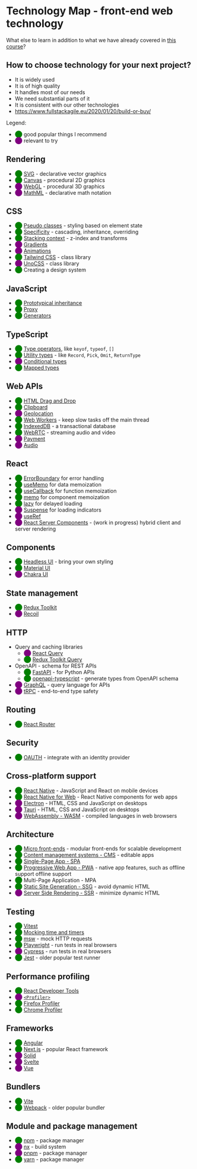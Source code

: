 # Technology Map - front-end web technology

What else to learn in addition to what we have already covered in [this course](..)?

## How to choose technology for your next project?

- It is widely used
- It is of high quality
- It handles most of our needs
- We need substantial parts of it
- It is consistent with our other technologies
- https://www.fullstackagile.eu/2020/01/20/build-or-buy/

Legend:

- <span style="color:green">⬤</span> good popular things I recommend
- <span style="color:purple">⬤</span> relevant to try

## Rendering

- <span style="color:green">⬤</span> [SVG](https://developer.mozilla.org/en-US/docs/Web/SVG) - declarative vector graphics
- <span style="color:green">⬤</span> [Canvas](https://developer.mozilla.org/en-US/docs/Web/API/Canvas_API) - procedural 2D graphics
- <span style="color:purple">⬤</span> [WebGL](https://developer.mozilla.org/en-US/docs/Web/API/WebGL_API) - procedural 3D graphics
- <span style="color:purple">⬤</span> [MathML](https://developer.mozilla.org/en-US/docs/Web/MathML) - declarative math notation

## CSS

- <span style="color:green">⬤</span> [Pseudo classes](https://developer.mozilla.org/en-US/docs/Web/CSS/Pseudo-classes) - styling based on element state
- <span style="color:green">⬤</span> [Specificity](https://developer.mozilla.org/en-US/docs/Learn/CSS/Building_blocks/Cascade_and_inheritance) - cascading, inheritance, overriding
- <span style="color:green">⬤</span> [Stacking context](https://developer.mozilla.org/en-US/docs/Web/CSS/CSS_Positioning/Understanding_z_index/The_stacking_context) - z-index and transforms
- <span style="color:purple">⬤</span> [Gradients](https://developer.mozilla.org/en-US/docs/Web/CSS/CSS_Images/Using_CSS_gradients)
- <span style="color:purple">⬤</span> [Animations](https://developer.mozilla.org/en-US/docs/Web/CSS/CSS_Animations/Using_CSS_animations)
- <span style="color:green">⬤</span> [Tailwind CSS](https://tailwindcss.com/) - class library
- <span style="color:purple">⬤</span> [UnoCSS](https://unocss.dev/) - class library
- <span style="color:green">⬤</span> Creating a design system

## JavaScript

- <span style="color:green">⬤</span> [Prototypical inheritance](https://developer.mozilla.org/en-US/docs/Web/JavaScript/Inheritance_and_the_prototype_chain)
- <span style="color:green">⬤</span> [Proxy](https://developer.mozilla.org/en-US/docs/Web/JavaScript/Reference/Global_Objects/Proxy)
- <span style="color:green">⬤</span> [Generators](https://developer.mozilla.org/en-US/docs/Web/JavaScript/Reference/Statements/function*)

## TypeScript

- <span style="color:green">⬤</span> [Type operators](https://www.typescriptlang.org/docs/handbook/2/types-from-types.html), like `keyof`, `typeof`, `[]`
- <span style="color:green">⬤</span> [Utility types](https://www.typescriptlang.org/docs/handbook/utility-types.html) - like `Record`, `Pick`, `Omit`, `ReturnType`
- <span style="color:purple">⬤</span> [Conditional types](https://www.typescriptlang.org/docs/handbook/2/conditional-types.html)
- <span style="color:green">⬤</span> [Mapped types](https://www.typescriptlang.org/docs/handbook/2/mapped-types.html)

## Web APIs

- <span style="color:green">⬤</span> [HTML Drag and Drop](https://developer.mozilla.org/en-US/docs/Web/API/HTML_Drag_and_Drop_API)
- <span style="color:green">⬤</span> [Clipboard](https://developer.mozilla.org/en-US/docs/Web/API/Clipboard_API)
- <span style="color:purple">⬤</span> [Geolocation](https://developer.mozilla.org/en-US/docs/Web/API/Geolocation_API)
- <span style="color:green">⬤</span> [Web Workers](https://developer.mozilla.org/en-US/docs/Web/API/Web_Workers_API) - keep slow tasks off the main thread
- <span style="color:green">⬤</span> [IndexedDB](https://developer.mozilla.org/en-US/docs/Web/API/IndexedDB_API) - a transactional database
- <span style="color:green">⬤</span> [WebRTC](https://developer.mozilla.org/en-US/docs/Web/API/WebRTC_API) - streaming audio and video
- <span style="color:purple">⬤</span> [Payment](https://developer.mozilla.org/en-US/docs/Web/API/Payment_Request_API)
- <span style="color:purple">⬤</span> [Audio](https://developer.mozilla.org/en-US/docs/Web/API/Web_Audio_API)

## React

- <span style="color:green">⬤</span> [ErrorBoundary](https://github.com/bvaughn/react-error-boundary) for error handling
- <span style="color:green">⬤</span> [useMemo](https://react.dev/reference/react/useMemo) for data memoization
- <span style="color:green">⬤</span> [useCallback](https://react.dev/reference/react/useCallback) for function memoization
- <span style="color:green">⬤</span> [memo](https://react.dev/reference/react/memo) for component memoization
- <span style="color:green">⬤</span> [lazy](https://react.dev/reference/react/lazy) for delayed loading
- <span style="color:purple">⬤</span> [Suspense](https://react.dev/reference/react/Suspense) for loading indicators
- <span style="color:purple">⬤</span> [useRef](https://react.dev/reference/react/useRef)
- <span style="color:purple">⬤</span> [React Server Components](https://github.com/reactjs/rfcs/blob/main/text/0188-server-components.md) - (work in progress) hybrid client and server rendering

## Components

- <span style="color:green">⬤</span> [Headless UI](https://headlessui.com/) - bring your own styling
- <span style="color:green">⬤</span> [Material UI](https://mui.com/)
- <span style="color:purple">⬤</span> [Chakra UI](https://chakra-ui.com/)

## State management

- <span style="color:green">⬤</span> [Redux Toolkit](https://redux-toolkit.js.org/)
- <span style="color:purple">⬤</span> [Recoil](https://recoiljs.org/)

## HTTP

- Query and caching libraries
  - <span style="color:purple">⬤</span> [React Query](https://tanstack.com/query/)
  - <span style="color:green">⬤</span> [Redux Toolkit Query](https://redux-toolkit.js.org/rtk-query/overview)
- OpenAPI - schema for REST APIs
  - <span style="color:green">⬤</span> [FastAPI](https://fastapi.tiangolo.com/) - for Python APIs
  - <span style="color:green">⬤</span> [openapi-typescript](https://github.com/drwpow/openapi-typescript) - generate types from OpenAPI schema
- <span style="color:purple">⬤</span> [GraphQL](https://graphql.org/) - query language for APIs
- <span style="color:purple">⬤</span> [tRPC](https://trpc.io/) - end-to-end type safety

## Routing

- <span style="color:green">⬤</span> [React Router](https://reactrouter.com/)

## Security

- <span style="color:green">⬤</span> [OAUTH](https://aaronparecki.com/oauth-2-simplified/) - integrate with an identity provider

## Cross-platform support

- <span style="color:green">⬤</span> [React Native](https://reactnative.dev/) - JavaScript and React on mobile devices
- <span style="color:green">⬤</span> [React Native for Web](https://necolas.github.io/react-native-web/) - React Native components for web apps
- <span style="color:purple">⬤</span> [Electron](https://www.electronjs.org/) - HTML, CSS and JavaScript on desktops
- <span style="color:purple">⬤</span> [Tauri](https://tauri.app/) - HTML, CSS and JavaScript on desktops
- <span style="color:purple">⬤</span> [WebAssembly - WASM](https://developer.mozilla.org/en-US/docs/WebAssembly) - compiled languages in web browsers

## Architecture

- <span style="color:green">⬤</span> [Micro front-ends](https://martinfowler.com/articles/micro-frontends.html) - modular front-ends for scalable development
- <span style="color:green">⬤</span> [Content management systems - CMS](https://en.wikipedia.org/wiki/Content_management_system) - editable apps
- <span style="color:green">⬤</span> [Single-Page App - SPA](https://en.wikipedia.org/wiki/Single-page_application)
- <span style="color:green">⬤</span> [Progressive Web App - PWA](https://developer.mozilla.org/en-US/docs/Web/Progressive_web_apps) - native app features, such as offline support offline support
- <span style="color:green">⬤</span> Multi-Page Application - MPA
- <span style="color:green">⬤</span> [Static Site Generation - SSG](https://developer.mozilla.org/en-US/docs/Learn/Tools_and_testing/Client-side_JavaScript_frameworks/Introduction#static_site_generators) - avoid dynamic HTML
- <span style="color:purple">⬤</span> [Server Side Rendering - SSR](https://developer.mozilla.org/en-US/docs/Learn/Tools_and_testing/Client-side_JavaScript_frameworks/Introduction#server-side_rendering) - minimize dynamic HTML

## Testing

- <span style="color:green">⬤</span> [Vitest](https://vitest.dev/)
- <span style="color:green">⬤</span> [Mocking time and timers](https://vitest.dev/guide/mocking.html)
- <span style="color:green">⬤</span> [msw](https://mswjs.io/) - mock HTTP requests
- <span style="color:green">⬤</span> [Playwright](https://playwright.dev/) - run tests in real browsers
- <span style="color:purple">⬤</span> [Cypress](https://www.cypress.io/) - run tests in real browsers
- <span style="color:green">⬤</span> [Jest](https://jestjs.io/) - older popular test runner

## Performance profiling

- <span style="color:green">⬤</span> [React Developer Tools](https://chrome.google.com/webstore/detail/react-developer-tools/fmkadmapgofadopljbjfkapdkoienihi?hl=en)
- <span style="color:purple">⬤</span> [`<Profiler>`](https://react.dev/reference/react/Profiler)
- <span style="color:green">⬤</span> [Firefox Profiler](https://profiler.firefox.com/docs/#/)
- <span style="color:green">⬤</span> [Chrome Profiler](https://developer.chrome.com/docs/devtools/performance/)

## Frameworks

- <span style="color:green">⬤</span> [Angular](https://angular.io/)
- <span style="color:green">⬤</span> [Next.js](https://nextjs.org/) - popular React framework
- <span style="color:purple">⬤</span> [Solid](https://www.solidjs.com/)
- <span style="color:purple">⬤</span> [Svelte](https://svelte.dev/)
- <span style="color:purple">⬤</span> [Vue](https://vuejs.org/)

## Bundlers

- <span style="color:green">⬤</span> [Vite](https://vitejs.dev/)
- <span style="color:green">⬤</span> [Webpack](https://webpack.js.org/) - older popular bundler

## Module and package management

- <span style="color:green">⬤</span> [npm](https://docs.npmjs.com/) - package manager
- <span style="color:purple">⬤</span> [nx](https://nx.dev/) - build system
- <span style="color:purple">⬤</span> [pnpm](https://pnpm.io/) - package manager
- <span style="color:green">⬤</span> [yarn](https://yarnpkg.com/) - package manager
